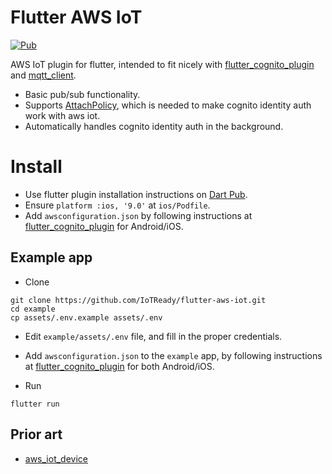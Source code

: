 # Flutter AWS IoT

[![Pub](https://img.shields.io/pub/v/aws_iot.svg?style=for-the-badge)](https://pub.dartlang.org/packages/aws_iot)

AWS IoT plugin for flutter, intended to fit nicely with [flutter_cognito_plugin](https://github.com/scientifichackers/flutter_cognito_plugin) and [mqtt_client](https://pub.dev/packages/mqtt_client).

- Basic pub/sub functionality.
- Supports [AttachPolicy](https://docs.aws.amazon.com/iot/latest/apireference/API_AttachPolicy.html), which is needed to make cognito identity auth work with aws iot.
- Automatically handles cognito identity auth in the background. 

# Install

- Use flutter plugin installation instructions on [Dart Pub](https://pub.dev/packages/aws_iot#-installing-tab-).  
- Ensure `platform :ios, '9.0'` at `ios/Podfile`.
- Add `awsconfiguration.json` by following instructions at [flutter_cognito_plugin](https://github.com/scientifichackers/flutter_cognito_plugin) for Android/iOS.

## Example app

- Clone 

```
git clone https://github.com/IoTReady/flutter-aws-iot.git
cd example
cp assets/.env.example assets/.env
```

- Edit `example/assets/.env` file, and fill in the proper credentials.

- Add `awsconfiguration.json` to the `example` app, by following instructions at [flutter_cognito_plugin](https://github.com/scientifichackers/flutter_cognito_plugin) for both Android/iOS.

- Run

```
flutter run
```

## Prior art 

- [aws_iot_device](https://pub.dev/packages/aws_iot_device)

